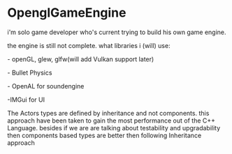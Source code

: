 # OpenglGameEngine
i'm solo game developer who's current trying to build his own game engine.
<p>the engine is still not complete.
what libraries i (will) use:
</p><p>
- openGL, glew, glfw(will add Vulkan support later)

</p><p>
- Bullet Physics
</p><p>
- OpenAL for soundengine
</p><p>
-IMGui for UI
</p>

<p> The Actors types are defined by inheritance and not components. this approach have been taken to gain the most performance out of the C++ Language. besides if we are are talking about testability and upgradability then components based types are better then following Inheritance approach</p>


